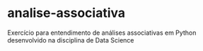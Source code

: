 # analise-associativa
Exercício para entendimento de análises associativas em Python desenvolvido na disciplina de Data Science
